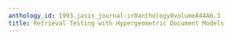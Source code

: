 ```yaml
---
anthology_id: 1993.jasis_journal-ir0anthology0volumeA44A6.3
title: Retrieval Testing with Hypergeometric Document Models
---
```


